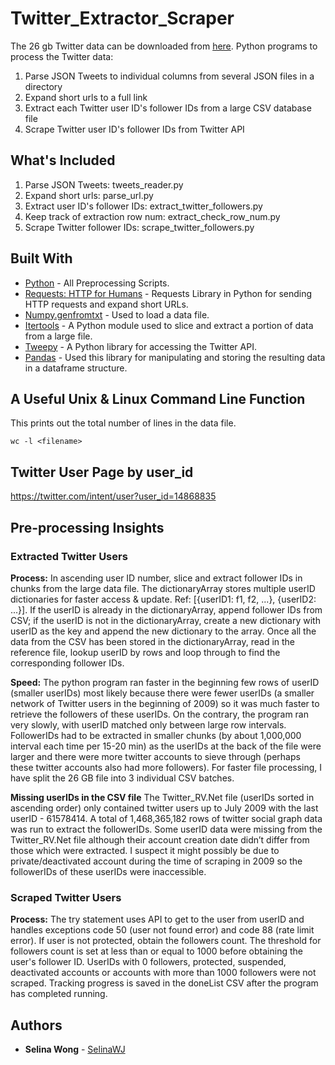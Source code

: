 # Twitter_Extractor_Scraper
The 26 gb Twitter data can be downloaded from [here](http://an.kaist.ac.kr/~haewoon/release/twitter_social_graph/twitter_rv.zip).
Python programs to process the Twitter data:
1. Parse JSON Tweets to individual columns from several JSON files in a directory
2. Expand short urls to a full link
2. Extract each Twitter user ID's follower IDs from a large CSV database file
3. Scrape Twitter user ID's follower IDs from Twitter API

## What's Included
1. Parse JSON Tweets: tweets_reader.py
2. Expand short urls: parse_url.py
3. Extract user ID's follower IDs: extract_twitter_followers.py
4. Keep track of extraction row num: extract_check_row_num.py
5. Scrape Twitter follower IDs: scrape_twitter_followers.py

## Built With
* [Python](https://www.python.org/) - All Preprocessing Scripts.
* [Requests: HTTP for Humans](http://docs.python-requests.org/en/master/) - Requests Library in Python for sending HTTP requests and expand short URLs.
* [Numpy.genfromtxt](https://docs.scipy.org/doc/numpy/reference/generated/numpy.genfromtxt.html) - Used to load a data file.
* [Itertools](https://docs.python.org/2/library/itertools.html) - A Python module used to slice and extract a portion of data from a large file.
* [Tweepy](http://docs.tweepy.org/en/v3.5.0/) - A Python library for accessing the Twitter API.
* [Pandas](https://pandas.pydata.org/) - Used this library for manipulating and storing the resulting data in a dataframe structure.

## A Useful Unix & Linux Command Line Function
This prints out the total number of lines in the data file.
```
wc -l <filename>
```
## Twitter User Page by user_id
https://twitter.com/intent/user?user_id=14868835

## Pre-processing Insights
### Extracted Twitter Users
**Process:** In ascending user ID number, slice and extract follower IDs in chunks from the large data file. The dictionaryArray stores multiple userID dictionaries for faster access & update. Ref: [{userID1: f1, f2, ...}, {userID2: ...}]. If the userID is already in the dictionaryArray, append follower IDs from CSV; if the userID is not in the dictionaryArray, create a new dictionary with userID as the key and append the new dictionary to the array. Once all the data from the CSV has been stored in the dictionaryArray, read in the reference file, lookup userID by rows and loop through to find the corresponding follower IDs.

**Speed:**
The python program ran faster in the beginning few rows of userID (smaller userIDs) most likely because there were fewer userIDs (a smaller network of Twitter users in the beginning of 2009) so it was much faster to retrieve the followers of these userIDs. On the contrary, the program ran very slowly, with userID matched only between large row intervals. FollowerIDs had to be extracted in smaller chunks (by about 1,000,000 interval each time per 15-20 min) as the userIDs at the back of the file were larger and there were more twitter accounts to sieve through (perhaps these twitter accounts also had more followers). For faster file processing, I have split the 26 GB file into 3 individual CSV batches.

**Missing userIDs in the CSV file**
The Twitter_RV.Net file (userIDs sorted in ascending order) only contained twitter users up to July 2009 with the last userID - 61578414. A total of 1,468,365,182 rows of twitter social graph data was run to extract the followerIDs. Some userID data were missing from the Twitter_RV.Net file although their account creation date didn’t differ from those which were extracted. I suspect it might possibly be due to private/deactivated account during the time of scraping in 2009 so the followerIDs of these userIDs were inaccessible.

### Scraped Twitter Users
**Process:** The try statement uses API to get to the user from userID and handles exceptions code 50 (user not found error) and code 88 (rate limit error). If user is not protected, obtain the followers count. The threshold for followers count is set at less than or equal to 1000 before obtaining the user's follower ID. UserIDs with 0 followers, protected, suspended, deactivated accounts or accounts with more than 1000 followers were not scraped. Tracking progress is saved in the doneList CSV after the program has completed running.

## Authors

* **Selina Wong** - [SelinaWJ](https://github.com/SelinaWJ)

